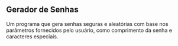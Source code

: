 ## Gerador de Senhas
Um programa que gera senhas seguras e aleatórias com base nos parâmetros fornecidos pelo usuário, como comprimento da senha e caracteres especiais.